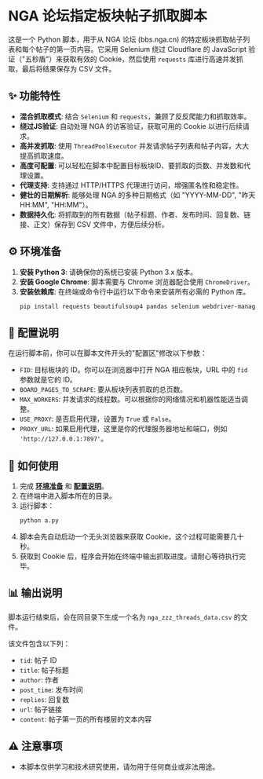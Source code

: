 # NGA 论坛指定板块帖子抓取脚本

这是一个 Python 脚本，用于从 NGA 论坛 (bbs.nga.cn) 的特定板块抓取帖子列表和每个帖子的第一页内容。它采用 Selenium 绕过 Cloudflare 的 JavaScript 验证（"五秒盾"）来获取有效的 Cookie，然后使用 `requests` 库进行高速并发抓取，最后将结果保存为 CSV 文件。

## ✨ 功能特性

-	**混合抓取模式**: 结合 `Selenium` 和 `requests`，兼顾了反反爬能力和抓取效率。
-	**绕过JS验证**: 自动处理 NGA 的访客验证，获取可用的 Cookie 以进行后续请求。
-	**高并发抓取**: 使用 `ThreadPoolExecutor` 并发请求帖子列表和帖子内容，大大提高抓取速度。
-	**高度可配置**: 可以轻松在脚本中配置目标板块ID、要抓取的页数、并发数和代理设置。
-	**代理支持**: 支持通过 HTTP/HTTPS 代理进行访问，增强匿名性和稳定性。
-	**健壮的日期解析**: 能够处理 NGA 的多种日期格式（如 "YYYY-MM-DD", "昨天 HH:MM", "HH:MM"）。
-	**数据持久化**: 将抓取到的所有数据（帖子标题、作者、发布时间、回复数、链接、正文）保存到 CSV 文件中，方便后续分析。

## ⚙️ 环境准备

1.  **安装 Python 3**: 请确保你的系统已安装 Python 3.x 版本。
2.  **安装 Google Chrome**: 脚本需要与 Chrome 浏览器配合使用 `ChromeDriver`。
3.  **安装依赖库**: 在终端或命令行中运行以下命令来安装所有必需的 Python 库。
    ```bash
    pip install requests beautifulsoup4 pandas selenium webdriver-manager
    ```

## 📝 配置说明

在运行脚本前，你可以在脚本文件开头的"配置区"修改以下参数：

-	`FID`: 目标板块的 ID。你可以在浏览器中打开 NGA 相应板块，URL 中的 `fid` 参数就是它的 ID。
-	`BOARD_PAGES_TO_SCRAPE`: 要从板块列表抓取的总页数。
-	`MAX_WORKERS`: 并发请求的线程数。可以根据你的网络情况和机器性能适当调整。
-	`USE_PROXY`: 是否启用代理，设置为 `True` 或 `False`。
-	`PROXY_URL`: 如果启用代理，这里是你的代理服务器地址和端口，例如 `'http://127.0.0.1:7897'`。

## 🚀 如何使用

1.  完成 **[环境准备](#⚙️-环境准备)** 和 **[配置说明](#📝-配置说明)**。
2.  在终端中进入脚本所在的目录。
3.  运行脚本：
    ```bash
    python a.py
    ```
4.  脚本会先自动启动一个无头浏览器来获取 Cookie，这个过程可能需要几十秒。
5.  获取到 Cookie 后，程序会开始在终端中输出抓取进度。请耐心等待执行完毕。

## 📊 输出说明

脚本运行结束后，会在同目录下生成一个名为 `nga_zzz_threads_data.csv` 的文件。

该文件包含以下列：

-	`tid`: 帖子 ID
-	`title`: 帖子标题
-	`author`: 作者
-	`post_time`: 发布时间
-	`replies`: 回复数
-	`url`: 帖子链接
-	`content`: 帖子第一页的所有楼层的文本内容

## ⚠️ 注意事项

-	本脚本仅供学习和技术研究使用，请勿用于任何商业或非法用途。